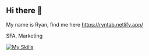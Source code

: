 ## Hi there 👋

My name is Ryan, find me here https://ryntab.netlify.app/

SFA, Marketing


[![My Skills](https://skillicons.dev/icons?i=nuxtjs,vue,tailwind,php,nodejs,supabase,sentry)](https://skillicons.dev)
